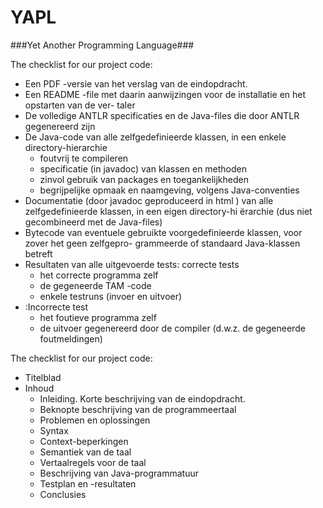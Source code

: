 YAPL
=========
###Yet Another Programming Language###

The checklist for our project code:
+ Een PDF -versie van het verslag van de eindopdracht.
+ Een README -file met daarin aanwijzingen voor de installatie en het opstarten van de ver-
taler
+ De volledige ANTLR specificaties en de Java-files die door ANTLR gegenereerd zijn
+ De Java-code van alle zelfgedefinieerde klassen, in een enkele directory-hierarchie
    - foutvrij te compileren
    - specificatie (in javadoc) van klassen en methoden
    - zinvol gebruik van packages en toegankelijkheden
    - begrijpelijke opmaak en naamgeving, volgens Java-conventies
+ Documentatie (door javadoc geproduceerd in html ) van alle zelfgedefinieerde klassen, in
een eigen directory-hi ̈erarchie (dus niet gecombineerd met de Java-files)
+ Bytecode van eventuele gebruikte voorgedefinieerde klassen, voor zover het geen zelfgepro-
grammeerde of standaard Java-klassen betreft
+ Resultaten van alle uitgevoerde tests: correcte tests
    - het correcte programma zelf
    - de gegeneerde TAM -code
    - enkele testruns (invoer en uitvoer)
+ :Incorrecte test
    - het foutieve programma zelf
    - de uitvoer gegenereerd door de compiler (d.w.z. de gegeneerde foutmeldingen)

The checklist for our project code:
+ Titelblad
+ Inhoud
    - Inleiding. Korte beschrijving van de eindopdracht.
    - Beknopte beschrijving van de programmeertaal
    - Problemen en oplossingen
    - Syntax
    - Context-beperkingen
    - Semantiek van de taal
    - Vertaalregels voor de taal
    - Beschrijving van Java-programmatuur
    - Testplan en -resultaten
    - Conclusies
